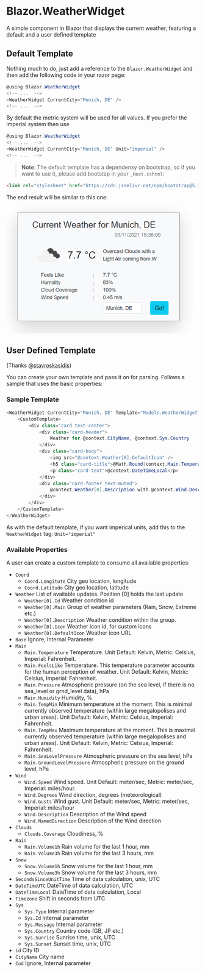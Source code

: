 # Blazor.WeatherWidget

A simple component in Blazor that displays the current weather, featuring a default and a user defined template

## Default Template
Nothing much to do, just add a reference to the `Blazor.WeatherWidget` and then add the following code in your razor page:
```csharp
@using Blazor.WeatherWidget
<!-- ...  -->
<WeatherWidget CurrentCity="Munich, DE" />
<!-- ...  -->
```
By default the metric system will be used for all values. If you prefer the imperial system then use
```csharp
@using Blazor.WeatherWidget
<!-- ...  -->
<WeatherWidget CurrentCity="Munich, DE" Unit="imperial" />
<!-- ...  -->
```

> **Note**:
 The default template has a dependenxy on bootstrap, so if you want to use it, please add bootstap in your `_Host.cshtml`:

 ```html
<link rel="stylesheet" href="https://cdn.jsdelivr.net/npm/bootstrap@5.1.3/dist/css/bootstrap.min.css" />
 ```

The end result will be similar to this one:

![Weather.Widget](_readme/weatherwidget.png)

## User Defined Template
(Thanks [@stavroskasidis](https://github.com/stavroskasidis))

You can create your own template and pass it on for parsing. Follows a sample that uses the basic properties:

### Sample Template

```csharp
<WeatherWidget CurrentCity="Munich, DE" Template="Models.WeatherWidgetTemplate.Custom">
    <CustomTemplate>
        <div class="card text-center">
            <div class="card-header">
                Weather for @context.CityName, @context.Sys.Country
            </div>
            <div class="card-body">
                <img src="@context.Weather[0].DefaultIcon" />
                <h5 class="card-title">@Math.Round(context.Main.Temperature, 1)&nbsp;°C</h5>
                <p class="card-text">@context.DateTimeLocal</p>
            </div>
            <div class="card-footer text-muted">
                @context.Weather[0].Description with @context.Wind.Description coming from @context.Wind.NamedDirection
            </div>
        </div>
    </CustomTemplate>
</WeatherWidget>
```
As with the default template, if you want imperical units, add this to the `WeatherWidget` tag: `Unit="imperial" `
 

### Available Properties
A user can create a custom template to consume all available properties:

*   `Coord`
    *   `Coord.Longitute` City geo location, longitude
    *   `Coord.Latitude` City geo location, latitude
*   `Weather` List of available updates. Position [0] holds the last update
    *   `Weather[0].Id` Weather condition id
    *   `Weather[0].Main` Group of weather parameters (Rain, Snow, Extreme etc.)
    *   `Weather[0].Description` Weather condition within the group.
    *   `Weather[0].Icon` Weather icon id, for custom icons
    *   `Weather[0].DefaultIcon` Weather icon URL    
*   `Base` Ignore, Internal Parameter    
*   `Main`
    *   `Main.Temperature` Temperature. Unit Default: Kelvin, Metric: Celsius, Imperial: Fahrenheit.
    *   `Main.FeelsLike` Temperature. This temperature parameter accounts for the human perception of weather. Unit Default: Kelvin, Metric: Celsius, Imperial: Fahrenheit.
    *   `Main.Pressure` Atmospheric pressure (on the sea level, if there is no sea_level or grnd_level data), hPa
    *   `Main.Humidity` Humidity, %
    *   `Main.TempMin` Minimum temperature at the moment. This is minimal currently observed temperature (within large megalopolises and urban areas). Unit Default: Kelvin, Metric: Celsius, Imperial: Fahrenheit.
    *   `Main.TempMax` Maximum temperature at the moment. This is maximal currently observed temperature (within large megalopolises and urban areas). Unit Default: Kelvin, Metric: Celsius, Imperial: Fahrenheit.
    *   `Main.SeaLevelPressure` Atmospheric pressure on the sea level, hPa
    *   `Main.GroundLevelPressure` Atmospheric pressure on the ground level, hPa
*   `Wind`
    *   `Wind.Speed` Wind speed. Unit Default: meter/sec, Metric: meter/sec, Imperial: miles/hour.
    *   `Wind.Degrees` Wind direction, degrees (meteorological)
    *   `Wind.Gusts` Wind gust. Unit Default: meter/sec, Metric: meter/sec, Imperial: miles/hour
    *   `Wind.Description` Description of the Wind speed
    *   `Wind.NamedDirection` Description of the Wind direction    
*   `Clouds`
    *   `Clouds.Coverage` Cloudiness, %
*   `Rain`
    *   `Rain.Volume1h` Rain volume for the last 1 hour, mm
    *   `Rain.Volume3h` Rain volume for the last 3 hours, mm
*   `Snow`
    *   `Snow.Volume1h` Snow volume for the last 1 hour, mm
    *   `Snow.Volume3h` Snow volume for the last 3 hours, mm
*   `SecondsSinceUnitTime` Time of data calculation, unix, UTC
*   `DateTimeUTC` DateTime of data calculation,  UTC
*   `DateTimeLocal` DateTime of data calculation, Local
*   `Timezone` Shift in seconds from UTC
*   `Sys`
    *   `Sys.Type` Internal parameter
    *   `Sys.Id` Internal parameter
    *   `Sys.Message` Internal parameter
    *   `Sys.Country` Country code (GB, JP etc.)
    *   `Sys.Sunrise` Sunrise time, unix, UTC
    *   `Sys.Sunset` Sunset time, unix, UTC
*   `id` City ID
*   `CityName` City name
*   `Cod` Ignore, Internal parameter

